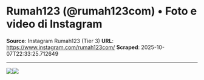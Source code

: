# Rumah123 (@rumah123com) • Foto e video di Instagram

**Source**: Instagram Rumah123 (Tier 3)
**URL**: https://www.instagram.com/rumah123com/
**Scraped**: 2025-10-07T22:33:25.712649

---

![](https://www.instagram.com/rumah123com/)![](https://www.instagram.com/rumah123com/)
